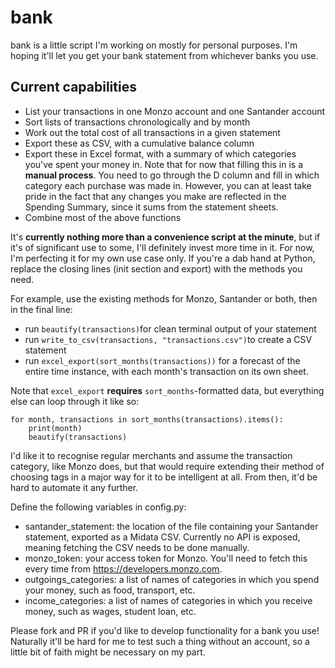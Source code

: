 # bank

bank is a little script I'm working on mostly for personal purposes. I'm hoping it'll let you get your bank statement from whichever banks you use.

## Current capabilities

- List your transactions in one Monzo account and one Santander account
- Sort lists of transactions chronologically and by month
- Work out the total cost of all transactions in a given statement
- Export these as CSV, with a cumulative balance column
- Export these in Excel format, with a summary of which categories you've spent your money in.
  Note that for now that filling this in is a **manual process**. You need to go through the D column and fill in which category each purchase was made in. However, you can at least take pride in the fact that any changes you make are reflected in the Spending Summary, since it sums from the statement sheets.
- Combine most of the above functions

It's **currently nothing more than a convenience script at the minute**, but if it's of significant use to some, I'll definitely invest more time in it. For now, I'm perfecting it for my own use case only. If you're a dab hand at Python, replace the closing lines (init section and export) with the methods you need. 

For example, use the existing methods for Monzo, Santander or both, then in the final line:

- run `beautify(transactions)`for clean terminal output of your statement
- run `write_to_csv(transactions, "transactions.csv")`to create a CSV statement
- run `excel_export(sort_months(transactions))` for a forecast of the entire time instance, with each month's transaction on its own sheet.

Note that `excel_export` **requires** `sort_months`-formatted data, but everything else can loop through it like so:

```
for month, transactions in sort_months(transactions).items():
    print(month)
    beautify(transactions)
```

I'd like it to recognise regular merchants and assume the transaction category, like Monzo does, but that would require extending their method of choosing tags in a major way for it to be intelligent at all. From then, it'd be hard to automate it any further.

Define the following variables in config.py:

- santander_statement: the location of the file containing your Santander statement, exported as a Midata CSV. Currently no API is exposed, meaning fetching the CSV needs to be done manually.
- monzo_token: your access token for Monzo. You'll need to fetch this every time from https://developers.monzo.com.
- outgoings_categories: a list of names of categories in which you spend your money, such as food, transport, etc.
- income_categories: a list of names of categories in which you receive money, such as wages, student loan, etc.

Please fork and PR if you'd like to develop functionality for a bank you use! Naturally it'll be hard for me to test such a thing without an account, so a little bit of faith might be necessary on my part.
